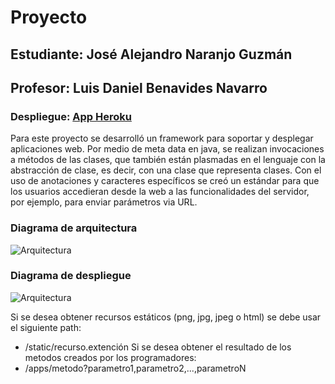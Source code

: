 # Proyecto
## Estudiante: José Alejandro Naranjo Guzmán
## Profesor: Luis Daniel Benavides Navarro
### Despliegue: [App Heroku](https://evening-lake-77451.herokuapp.com/static/index.html)

Para este proyecto se desarrolló un framework para soportar y desplegar aplicaciones web. Por medio de meta data en java, se realizan invocaciones a métodos de las clases, que también están plasmadas en el lenguaje con la abstracción de clase, es decir, con una clase que representa clases. Con el uso de anotaciones y caracteres específicos se creó un estándar para que los usuarios accedieran desde la web a las funcionalidades del servidor, por ejemplo, para enviar parámetros via URL.
### Diagrama de arquitectura
![Arquitectura](https://raw.githubusercontent.com/Alejoguzm07/AREPProyecto1/master/images/arquitectura.png)
### Diagrama de despliegue
![Arquitectura](https://raw.githubusercontent.com/Alejoguzm07/AREPProyecto1/master/images/despliegue.png)

Si se desea obtener recursos estáticos (png, jpg, jpeg o html) se debe usar el siguiente path:
- /static/recurso.extención
Si se desea obtener el resultado de los metodos creados por los programadores:
- /apps/metodo?parametro1,parametro2,...,parametroN
